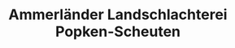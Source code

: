 ---
title: "Ammerländer Landschlachterei Popken-Scheuten"
url: /rastede/ammerlaender-landschlachterei-popken-scheuten/
shop: Metzgerei
---